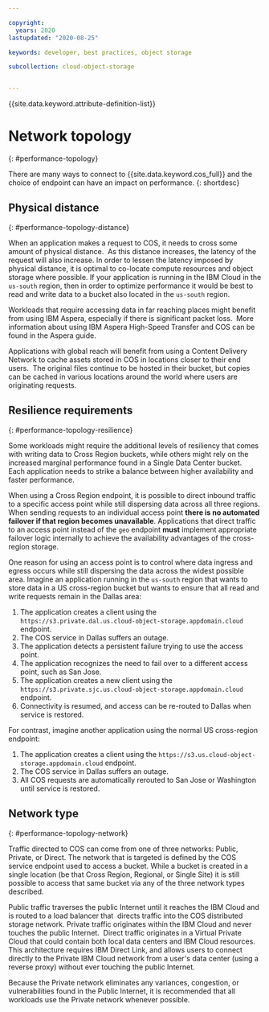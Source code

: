 ```yaml
---

copyright:
  years: 2020
lastupdated: "2020-08-25"

keywords: developer, best practices, object storage

subcollection: cloud-object-storage


---
```


{{site.data.keyword.attribute-definition-list}}

# Network topology 
{: #performance-topology}

There are many ways to connect to {{site.data.keyword.cos_full}} and the choice of endpoint can have an impact on performance.
{: shortdesc}

## Physical distance
{: #performance-topology-distance}

When an application makes a request to COS, it needs to cross some amount of physical distance.  As this distance increases, the latency of the request will also increase. In order to lessen the latency imposed by physical distance, it is optimal to co-locate compute resources and object storage where possible. If your application is running in the IBM Cloud in the `us-south` region, then in order to optimize performance it would be best to read and write data to a bucket also located in the `us-south` region. 

Workloads that require accessing data in far reaching places might benefit from using IBM Aspera, especially if there is significant packet loss.  More information about using IBM Aspera High-Speed Transfer and COS can be found in the Aspera guide.

Applications with global reach will benefit from using a Content Delivery Network to cache assets stored in COS in locations closer to their end users.  The original files continue to be hosted in their bucket, but copies can be cached in various locations around the world where users are originating requests. 

## Resilience requirements
{: #performance-topology-resilience}

Some workloads might require the additional levels of resiliency that comes with writing data to Cross Region buckets, while others might rely on the increased marginal performance found in a Single Data Center bucket.  Each application needs to strike a balance between higher availability and faster performance.  

When using a Cross Region endpoint, it is possible to direct inbound traffic to a specific access point while still dispersing data across all three regions. When sending requests to an individual access point **there is no automated failover if that region becomes unavailable**. Applications that direct traffic to an access point instead of the `geo` endpoint **must** implement appropriate failover logic internally to achieve the availability advantages of the cross-region storage. 

One reason for using an access point is to control where data ingress and egress occurs while still dispersing the data across the widest possible area. Imagine an application running in the `us-south` region that wants to store data in a US cross-region bucket but wants to ensure that all read and write requests remain in the Dallas area:

1. The application creates a client using the `https://s3.private.dal.us.cloud-object-storage.appdomain.cloud` endpoint.
2. The COS service in Dallas suffers an outage.
3. The application detects a persistent failure trying to use the access point.
4. The application recognizes the need to fail over to a different access point, such as San Jose.
5. The application creates a new client using the `https://s3.private.sjc.us.cloud-object-storage.appdomain.cloud` endpoint.
6. Connectivity is resumed, and access can be re-routed to Dallas when service is restored.

For contrast, imagine another application using the normal US cross-region endpoint:

1. The application creates a client using the `https://s3.us.cloud-object-storage.appdomain.cloud` endpoint.
1. The COS service in Dallas suffers an outage.
2. All COS requests are automatically rerouted to San Jose or Washington until service is restored.

## Network type
{: #performance-topology-network}

Traffic directed to COS can come from one of three networks: Public, Private, or Direct. The network that is targeted is defined by the COS service endpoint used to access a bucket. While a bucket is created in a single location (be that Cross Region, Regional, or Single Site) it is still possible to access that same bucket via any of the three network types described.

Public traffic traverses the public Internet until it reaches the IBM Cloud and is routed to a load balancer that  directs traffic into the COS distributed storage network. Private traffic originates within the IBM Cloud and never touches the public Internet.  Direct traffic originates in a Virtual Private Cloud that could contain both local data centers and IBM Cloud resources. This architecture requires IBM Direct Link, and allows users to connect directly to the Private IBM Cloud network from a user's data center (using a reverse proxy) without ever touching the public Internet. 

Because the Private network eliminates any variances, congestion, or vulnerabilities found in the Public Internet, it is recommended that all workloads use the Private network whenever possible.